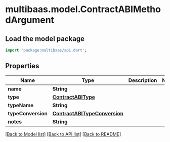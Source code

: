 # multibaas.model.ContractABIMethodArgument

## Load the model package
```dart
import 'package:multibaas/api.dart';
```

## Properties
Name | Type | Description | Notes
------------ | ------------- | ------------- | -------------
**name** | **String** |  | 
**type** | [**ContractABIType**](ContractABIType.md) |  | 
**typeName** | **String** |  | 
**typeConversion** | [**ContractABITypeConversion**](ContractABITypeConversion.md) |  | 
**notes** | **String** |  | 

[[Back to Model list]](../README.md#documentation-for-models) [[Back to API list]](../README.md#documentation-for-api-endpoints) [[Back to README]](../README.md)


